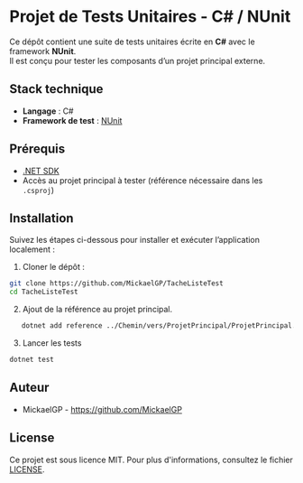 ﻿# Projet de Tests Unitaires - C# / NUnit
Ce dépôt contient une suite de tests unitaires écrite en **C#** avec le framework **NUnit**.  
Il est conçu pour tester les composants d’un projet principal externe.
## Stack technique
 - **Langage** : C#
 - **Framework de test** : [NUnit](https://nunit.org/)
## Prérequis
 - [.NET SDK](https://dotnet.microsoft.com/download)
 - Accès au projet principal à tester (référence nécessaire dans les `.csproj`)

## Installation
Suivez les étapes ci-dessous pour installer et exécuter l’application localement :

1.  Cloner le dépôt :
```bash
git clone https://github.com/MickaelGP/TacheListeTest
cd TacheListeTest
```
2. Ajout de la référence au projet principal.
```bash
   dotnet add reference ../Chemin/vers/ProjetPrincipal/ProjetPrincipal.csproj
```
3. Lancer les tests
```bash
dotnet test
```
## Auteur
- MickaelGP - https://github.com/MickaelGP


## License
Ce projet est sous licence MIT. Pour plus d'informations, consultez le fichier [LICENSE](LICENSE).